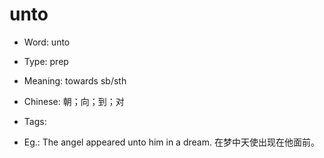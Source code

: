# unto

- Word: unto

- Type: prep
- Meaning: towards sb/sth
- Chinese: 朝；向；到；对
- Tags: 
- Eg.: The angel appeared unto him in a dream. 在梦中天使出现在他面前。

